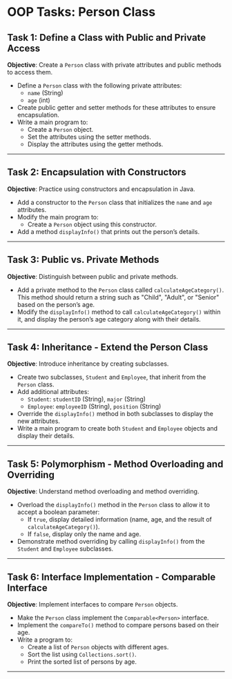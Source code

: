 # OOP Tasks: Person Class

## Task 1: Define a Class with Public and Private Access
**Objective**: Create a `Person` class with private attributes and public methods to access them.

- Define a `Person` class with the following private attributes:
  - `name` (String)
  - `age` (int)
- Create public getter and setter methods for these attributes to ensure encapsulation.
- Write a main program to:
  - Create a `Person` object.
  - Set the attributes using the setter methods.
  - Display the attributes using the getter methods.

---

## Task 2: Encapsulation with Constructors
**Objective**: Practice using constructors and encapsulation in Java.

- Add a constructor to the `Person` class that initializes the `name` and `age` attributes.
- Modify the main program to:
  - Create a `Person` object using this constructor.
- Add a method `displayInfo()` that prints out the person’s details.

---

## Task 3: Public vs. Private Methods
**Objective**: Distinguish between public and private methods.

- Add a private method to the `Person` class called `calculateAgeCategory()`. This method should return a string such as "Child", "Adult", or "Senior" based on the person’s age.
- Modify the `displayInfo()` method to call `calculateAgeCategory()` within it, and display the person’s age category along with their details.

---

## Task 4: Inheritance - Extend the Person Class
**Objective**: Introduce inheritance by creating subclasses.

- Create two subclasses, `Student` and `Employee`, that inherit from the `Person` class.
- Add additional attributes:
  - `Student`: `studentID` (String), `major` (String)
  - `Employee`: `employeeID` (String), `position` (String)
- Override the `displayInfo()` method in both subclasses to display the new attributes.
- Write a main program to create both `Student` and `Employee` objects and display their details.

---

## Task 5: Polymorphism - Method Overloading and Overriding
**Objective**: Understand method overloading and method overriding.

- Overload the `displayInfo()` method in the `Person` class to allow it to accept a boolean parameter:
  - If `true`, display detailed information (name, age, and the result of `calculateAgeCategory()`).
  - If `false`, display only the name and age.
- Demonstrate method overriding by calling `displayInfo()` from the `Student` and `Employee` subclasses.

---

## Task 6: Interface Implementation - Comparable Interface
**Objective**: Implement interfaces to compare `Person` objects.

- Make the `Person` class implement the `Comparable<Person>` interface.
- Implement the `compareTo()` method to compare persons based on their age.
- Write a program to:
  - Create a list of `Person` objects with different ages.
  - Sort the list using `Collections.sort()`.
  - Print the sorted list of persons by age.

---